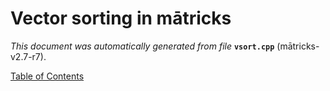 
# Vector sorting in mātricks
_This document was automatically generated from file_ **`vsort.cpp`** (mātricks-v2.7-r7).


[Table of Contents](README.md)
